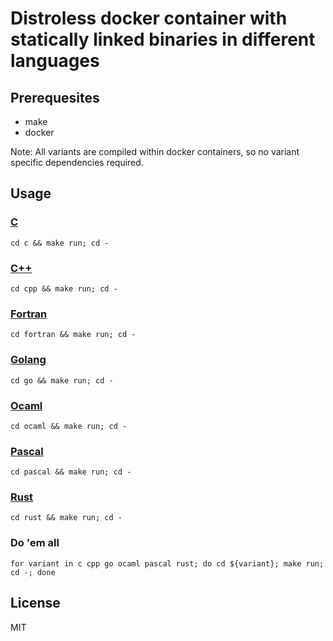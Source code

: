 # Distroless docker container with statically linked binaries in different languages

## Prerequesites
* make
* docker

Note: All variants are compiled within docker containers, so no variant specific dependencies required.

## Usage

### [C](./c)
```
cd c && make run; cd -
```

### [C++](./cpp)
```
cd cpp && make run; cd -
```

### [Fortran](./fortran)
```
cd fortran && make run; cd -
```

### [Golang](./go)
```
cd go && make run; cd -
```

### [Ocaml](./ocaml)
```
cd ocaml && make run; cd -
```

### [Pascal](./pascal)
```
cd pascal && make run; cd -
```

### [Rust](./rust)
```
cd rust && make run; cd -
```

### Do 'em all
```
for variant in c cpp go ocaml pascal rust; do cd ${variant}; make run; cd -; done
```

## License
MIT
